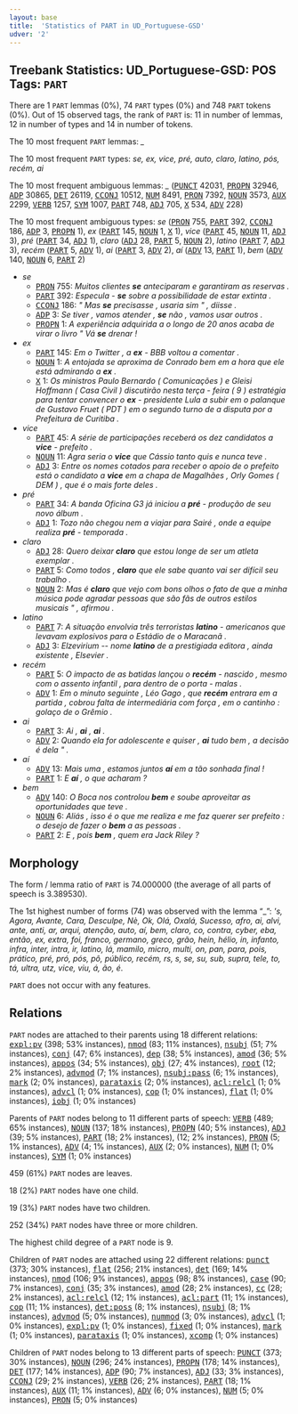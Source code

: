 ```yaml
---
layout: base
title:  'Statistics of PART in UD_Portuguese-GSD'
udver: '2'
---
```


## Treebank Statistics: UD_Portuguese-GSD: POS Tags: `PART`

There are 1 `PART` lemmas (0%), 74 `PART` types (0%) and 748 `PART` tokens (0%).
Out of 15 observed tags, the rank of `PART` is: 11 in number of lemmas, 12 in number of types and 14 in number of tokens.

The 10 most frequent `PART` lemmas: <em>_</em>

The 10 most frequent `PART` types:  <em>se, ex, vice, pré, auto, claro, latino, pós, recém, ai</em>

The 10 most frequent ambiguous lemmas: <em>_</em> (<tt><a href="pt_gsd-pos-PUNCT.html">PUNCT</a></tt> 42031, <tt><a href="pt_gsd-pos-PROPN.html">PROPN</a></tt> 32946, <tt><a href="pt_gsd-pos-ADP.html">ADP</a></tt> 30865, <tt><a href="pt_gsd-pos-DET.html">DET</a></tt> 26119, <tt><a href="pt_gsd-pos-CCONJ.html">CCONJ</a></tt> 10512, <tt><a href="pt_gsd-pos-NUM.html">NUM</a></tt> 8491, <tt><a href="pt_gsd-pos-PRON.html">PRON</a></tt> 7392, <tt><a href="pt_gsd-pos-NOUN.html">NOUN</a></tt> 3573, <tt><a href="pt_gsd-pos-AUX.html">AUX</a></tt> 2299, <tt><a href="pt_gsd-pos-VERB.html">VERB</a></tt> 1257, <tt><a href="pt_gsd-pos-SYM.html">SYM</a></tt> 1007, <tt><a href="pt_gsd-pos-PART.html">PART</a></tt> 748, <tt><a href="pt_gsd-pos-ADJ.html">ADJ</a></tt> 705, <tt><a href="pt_gsd-pos-X.html">X</a></tt> 534, <tt><a href="pt_gsd-pos-ADV.html">ADV</a></tt> 228)

The 10 most frequent ambiguous types:  <em>se</em> (<tt><a href="pt_gsd-pos-PRON.html">PRON</a></tt> 755, <tt><a href="pt_gsd-pos-PART.html">PART</a></tt> 392, <tt><a href="pt_gsd-pos-CCONJ.html">CCONJ</a></tt> 186, <tt><a href="pt_gsd-pos-ADP.html">ADP</a></tt> 3, <tt><a href="pt_gsd-pos-PROPN.html">PROPN</a></tt> 1), <em>ex</em> (<tt><a href="pt_gsd-pos-PART.html">PART</a></tt> 145, <tt><a href="pt_gsd-pos-NOUN.html">NOUN</a></tt> 1, <tt><a href="pt_gsd-pos-X.html">X</a></tt> 1), <em>vice</em> (<tt><a href="pt_gsd-pos-PART.html">PART</a></tt> 45, <tt><a href="pt_gsd-pos-NOUN.html">NOUN</a></tt> 11, <tt><a href="pt_gsd-pos-ADJ.html">ADJ</a></tt> 3), <em>pré</em> (<tt><a href="pt_gsd-pos-PART.html">PART</a></tt> 34, <tt><a href="pt_gsd-pos-ADJ.html">ADJ</a></tt> 1), <em>claro</em> (<tt><a href="pt_gsd-pos-ADJ.html">ADJ</a></tt> 28, <tt><a href="pt_gsd-pos-PART.html">PART</a></tt> 5, <tt><a href="pt_gsd-pos-NOUN.html">NOUN</a></tt> 2), <em>latino</em> (<tt><a href="pt_gsd-pos-PART.html">PART</a></tt> 7, <tt><a href="pt_gsd-pos-ADJ.html">ADJ</a></tt> 3), <em>recém</em> (<tt><a href="pt_gsd-pos-PART.html">PART</a></tt> 5, <tt><a href="pt_gsd-pos-ADV.html">ADV</a></tt> 1), <em>ai</em> (<tt><a href="pt_gsd-pos-PART.html">PART</a></tt> 3, <tt><a href="pt_gsd-pos-ADV.html">ADV</a></tt> 2), <em>aí</em> (<tt><a href="pt_gsd-pos-ADV.html">ADV</a></tt> 13, <tt><a href="pt_gsd-pos-PART.html">PART</a></tt> 1), <em>bem</em> (<tt><a href="pt_gsd-pos-ADV.html">ADV</a></tt> 140, <tt><a href="pt_gsd-pos-NOUN.html">NOUN</a></tt> 6, <tt><a href="pt_gsd-pos-PART.html">PART</a></tt> 2)


* <em>se</em>
  * <tt><a href="pt_gsd-pos-PRON.html">PRON</a></tt> 755: <em>Muitos clientes <b>se</b> anteciparam e garantiram as reservas .</em>
  * <tt><a href="pt_gsd-pos-PART.html">PART</a></tt> 392: <em>Especula - <b>se</b> sobre a possibilidade de estar extinta .</em>
  * <tt><a href="pt_gsd-pos-CCONJ.html">CCONJ</a></tt> 186: <em>" Mas <b>se</b> precisasse , usaria sim " , diisse .</em>
  * <tt><a href="pt_gsd-pos-ADP.html">ADP</a></tt> 3: <em>Se tiver , vamos atender , <b>se</b> não , vamos usar outros .</em>
  * <tt><a href="pt_gsd-pos-PROPN.html">PROPN</a></tt> 1: <em>A experiência adquirida a o longo de 20 anos acaba de virar o livro " Vá <b>se</b> drenar !</em>
* <em>ex</em>
  * <tt><a href="pt_gsd-pos-PART.html">PART</a></tt> 145: <em>Em o Twitter , a <b>ex</b> - BBB voltou a comentar .</em>
  * <tt><a href="pt_gsd-pos-NOUN.html">NOUN</a></tt> 1: <em>A entojada se aproxima de Conrado bem em a hora que ele está admirando a <b>ex</b> .</em>
  * <tt><a href="pt_gsd-pos-X.html">X</a></tt> 1: <em>Os ministros Paulo Bernardo ( Comunicações ) e Gleisi Hoffmann ( Casa Civil ) discutirão nesta terça - feira ( 9 ) estratégia para tentar convencer o <b>ex</b> - presidente Lula a subir em o palanque de Gustavo Fruet ( PDT ) em o segundo turno de a disputa por a Prefeitura de Curitiba .</em>
* <em>vice</em>
  * <tt><a href="pt_gsd-pos-PART.html">PART</a></tt> 45: <em>A série de participações receberá os dez candidatos a <b>vice</b> - prefeito .</em>
  * <tt><a href="pt_gsd-pos-NOUN.html">NOUN</a></tt> 11: <em>Agra seria o <b>vice</b> que Cássio tanto quis e nunca teve .</em>
  * <tt><a href="pt_gsd-pos-ADJ.html">ADJ</a></tt> 3: <em>Entre os nomes cotados para receber o apoio de o prefeito está o candidato a <b>vice</b> em a chapa de Magalhães , Orly Gomes ( DEM ) , que é o mais forte deles .</em>
* <em>pré</em>
  * <tt><a href="pt_gsd-pos-PART.html">PART</a></tt> 34: <em>A banda Oficina G3 já iniciou a <b>pré</b> - produção de seu novo álbum .</em>
  * <tt><a href="pt_gsd-pos-ADJ.html">ADJ</a></tt> 1: <em>Tozo não chegou nem a viajar para Sairé , onde a equipe realiza <b>pré</b> - temporada .</em>
* <em>claro</em>
  * <tt><a href="pt_gsd-pos-ADJ.html">ADJ</a></tt> 28: <em>Quero deixar <b>claro</b> que estou longe de ser um atleta exemplar .</em>
  * <tt><a href="pt_gsd-pos-PART.html">PART</a></tt> 5: <em>Como todos , <b>claro</b> que ele sabe quanto vai ser difícil seu trabalho .</em>
  * <tt><a href="pt_gsd-pos-NOUN.html">NOUN</a></tt> 2: <em>Mas é <b>claro</b> que vejo com bons olhos o fato de que a minha música pode agradar pessoas que são fãs de outros estilos musicais " , afirmou .</em>
* <em>latino</em>
  * <tt><a href="pt_gsd-pos-PART.html">PART</a></tt> 7: <em>A situação envolvia três terroristas <b>latino</b> - americanos que levavam explosivos para o Estádio de o Maracanã .</em>
  * <tt><a href="pt_gsd-pos-ADJ.html">ADJ</a></tt> 3: <em>Elzevirium -- nome <b>latino</b> de a prestigiada editora , ainda existente , Elsevier .</em>
* <em>recém</em>
  * <tt><a href="pt_gsd-pos-PART.html">PART</a></tt> 5: <em>O impacto de as batidas lançou o <b>recém</b> - nascido , mesmo com o assento infantil , para dentro de o porta - malas .</em>
  * <tt><a href="pt_gsd-pos-ADV.html">ADV</a></tt> 1: <em>Em o minuto seguinte , Léo Gago , que <b>recém</b> entrara em a partida , cobrou falta de intermediária com força , em o cantinho : golaço de o Grêmio .</em>
* <em>ai</em>
  * <tt><a href="pt_gsd-pos-PART.html">PART</a></tt> 3: <em>Ai , <b>ai</b> , <b>ai</b> .</em>
  * <tt><a href="pt_gsd-pos-ADV.html">ADV</a></tt> 2: <em>Quando ela for adolescente e quiser , <b>ai</b> tudo bem , a decisão é dela " .</em>
* <em>aí</em>
  * <tt><a href="pt_gsd-pos-ADV.html">ADV</a></tt> 13: <em>Mais uma , estamos juntos <b>aí</b> em a tão sonhada final !</em>
  * <tt><a href="pt_gsd-pos-PART.html">PART</a></tt> 1: <em>E <b>aí</b> , o que acharam ?</em>
* <em>bem</em>
  * <tt><a href="pt_gsd-pos-ADV.html">ADV</a></tt> 140: <em>O Boca nos controlou <b>bem</b> e soube aproveitar as oportunidades que teve .</em>
  * <tt><a href="pt_gsd-pos-NOUN.html">NOUN</a></tt> 6: <em>Aliás , isso é o que me realiza e me faz querer ser prefeito : o desejo de fazer o <b>bem</b> a as pessoas .</em>
  * <tt><a href="pt_gsd-pos-PART.html">PART</a></tt> 2: <em>E , pois <b>bem</b> , quem era Jack Riley ?</em>

## Morphology

The form / lemma ratio of `PART` is 74.000000 (the average of all parts of speech is 3.389530).

The 1st highest number of forms (74) was observed with the lemma “_”: <em>'s, Agora, Avante, Cara, Desculpe, Nè, Ok, Olá, Oxalá, Sucesso, afro, ai, alvi, ante, anti, ar, arqui, atenção, auto, aí, bem, claro, co, contra, cyber, eba, então, ex, extra, foi, franco, germano, greco, grão, hein, hélio, in, infanto, infra, inter, intra, ir, latino, lá, mamilo, micro, multi, on, pan, para, pois, prático, pré, pró, pós, pô, público, recém, rs, s, se, su, sub, supra, tele, to, tá, ultra, utz, vice, viu, á, ão, é</em>.

`PART` does not occur with any features.


## Relations

`PART` nodes are attached to their parents using 18 different relations: <tt><a href="pt_gsd-dep-expl-pv.html">expl:pv</a></tt> (398; 53% instances), <tt><a href="pt_gsd-dep-nmod.html">nmod</a></tt> (83; 11% instances), <tt><a href="pt_gsd-dep-nsubj.html">nsubj</a></tt> (51; 7% instances), <tt><a href="pt_gsd-dep-conj.html">conj</a></tt> (47; 6% instances), <tt><a href="pt_gsd-dep-dep.html">dep</a></tt> (38; 5% instances), <tt><a href="pt_gsd-dep-amod.html">amod</a></tt> (36; 5% instances), <tt><a href="pt_gsd-dep-appos.html">appos</a></tt> (34; 5% instances), <tt><a href="pt_gsd-dep-obj.html">obj</a></tt> (27; 4% instances), <tt><a href="pt_gsd-dep-root.html">root</a></tt> (12; 2% instances), <tt><a href="pt_gsd-dep-advmod.html">advmod</a></tt> (7; 1% instances), <tt><a href="pt_gsd-dep-nsubj-pass.html">nsubj:pass</a></tt> (6; 1% instances), <tt><a href="pt_gsd-dep-mark.html">mark</a></tt> (2; 0% instances), <tt><a href="pt_gsd-dep-parataxis.html">parataxis</a></tt> (2; 0% instances), <tt><a href="pt_gsd-dep-acl-relcl.html">acl:relcl</a></tt> (1; 0% instances), <tt><a href="pt_gsd-dep-advcl.html">advcl</a></tt> (1; 0% instances), <tt><a href="pt_gsd-dep-cop.html">cop</a></tt> (1; 0% instances), <tt><a href="pt_gsd-dep-flat.html">flat</a></tt> (1; 0% instances), <tt><a href="pt_gsd-dep-iobj.html">iobj</a></tt> (1; 0% instances)

Parents of `PART` nodes belong to 11 different parts of speech: <tt><a href="pt_gsd-pos-VERB.html">VERB</a></tt> (489; 65% instances), <tt><a href="pt_gsd-pos-NOUN.html">NOUN</a></tt> (137; 18% instances), <tt><a href="pt_gsd-pos-PROPN.html">PROPN</a></tt> (40; 5% instances), <tt><a href="pt_gsd-pos-ADJ.html">ADJ</a></tt> (39; 5% instances), <tt><a href="pt_gsd-pos-PART.html">PART</a></tt> (18; 2% instances),  (12; 2% instances), <tt><a href="pt_gsd-pos-PRON.html">PRON</a></tt> (5; 1% instances), <tt><a href="pt_gsd-pos-ADV.html">ADV</a></tt> (4; 1% instances), <tt><a href="pt_gsd-pos-AUX.html">AUX</a></tt> (2; 0% instances), <tt><a href="pt_gsd-pos-NUM.html">NUM</a></tt> (1; 0% instances), <tt><a href="pt_gsd-pos-SYM.html">SYM</a></tt> (1; 0% instances)

459 (61%) `PART` nodes are leaves.

18 (2%) `PART` nodes have one child.

19 (3%) `PART` nodes have two children.

252 (34%) `PART` nodes have three or more children.

The highest child degree of a `PART` node is 9.

Children of `PART` nodes are attached using 22 different relations: <tt><a href="pt_gsd-dep-punct.html">punct</a></tt> (373; 30% instances), <tt><a href="pt_gsd-dep-flat.html">flat</a></tt> (256; 21% instances), <tt><a href="pt_gsd-dep-det.html">det</a></tt> (169; 14% instances), <tt><a href="pt_gsd-dep-nmod.html">nmod</a></tt> (106; 9% instances), <tt><a href="pt_gsd-dep-appos.html">appos</a></tt> (98; 8% instances), <tt><a href="pt_gsd-dep-case.html">case</a></tt> (90; 7% instances), <tt><a href="pt_gsd-dep-conj.html">conj</a></tt> (35; 3% instances), <tt><a href="pt_gsd-dep-amod.html">amod</a></tt> (28; 2% instances), <tt><a href="pt_gsd-dep-cc.html">cc</a></tt> (28; 2% instances), <tt><a href="pt_gsd-dep-acl-relcl.html">acl:relcl</a></tt> (12; 1% instances), <tt><a href="pt_gsd-dep-acl-part.html">acl:part</a></tt> (11; 1% instances), <tt><a href="pt_gsd-dep-cop.html">cop</a></tt> (11; 1% instances), <tt><a href="pt_gsd-dep-det-poss.html">det:poss</a></tt> (8; 1% instances), <tt><a href="pt_gsd-dep-nsubj.html">nsubj</a></tt> (8; 1% instances), <tt><a href="pt_gsd-dep-advmod.html">advmod</a></tt> (5; 0% instances), <tt><a href="pt_gsd-dep-nummod.html">nummod</a></tt> (3; 0% instances), <tt><a href="pt_gsd-dep-advcl.html">advcl</a></tt> (1; 0% instances), <tt><a href="pt_gsd-dep-expl-pv.html">expl:pv</a></tt> (1; 0% instances), <tt><a href="pt_gsd-dep-fixed.html">fixed</a></tt> (1; 0% instances), <tt><a href="pt_gsd-dep-mark.html">mark</a></tt> (1; 0% instances), <tt><a href="pt_gsd-dep-parataxis.html">parataxis</a></tt> (1; 0% instances), <tt><a href="pt_gsd-dep-xcomp.html">xcomp</a></tt> (1; 0% instances)

Children of `PART` nodes belong to 13 different parts of speech: <tt><a href="pt_gsd-pos-PUNCT.html">PUNCT</a></tt> (373; 30% instances), <tt><a href="pt_gsd-pos-NOUN.html">NOUN</a></tt> (296; 24% instances), <tt><a href="pt_gsd-pos-PROPN.html">PROPN</a></tt> (178; 14% instances), <tt><a href="pt_gsd-pos-DET.html">DET</a></tt> (177; 14% instances), <tt><a href="pt_gsd-pos-ADP.html">ADP</a></tt> (90; 7% instances), <tt><a href="pt_gsd-pos-ADJ.html">ADJ</a></tt> (33; 3% instances), <tt><a href="pt_gsd-pos-CCONJ.html">CCONJ</a></tt> (29; 2% instances), <tt><a href="pt_gsd-pos-VERB.html">VERB</a></tt> (26; 2% instances), <tt><a href="pt_gsd-pos-PART.html">PART</a></tt> (18; 1% instances), <tt><a href="pt_gsd-pos-AUX.html">AUX</a></tt> (11; 1% instances), <tt><a href="pt_gsd-pos-ADV.html">ADV</a></tt> (6; 0% instances), <tt><a href="pt_gsd-pos-NUM.html">NUM</a></tt> (5; 0% instances), <tt><a href="pt_gsd-pos-PRON.html">PRON</a></tt> (5; 0% instances)

